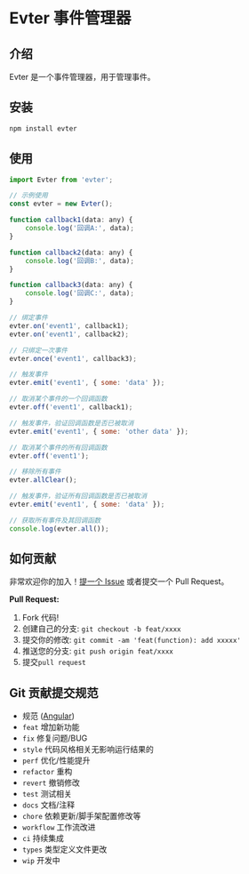 # Evter 事件管理器

## 介绍

Evter 是一个事件管理器，用于管理事件。

## 安装

```bash
npm install evter

```

## 使用

```js
import Evter from 'evter';

// 示例使用
const evter = new Evter();

function callback1(data: any) {
    console.log('回调A:', data);
}

function callback2(data: any) {
    console.log('回调B:', data);
}

function callback3(data: any) {
    console.log('回调C:', data);
}

// 绑定事件
evter.on('event1', callback1);
evter.on('event1', callback2);

// 只绑定一次事件
evter.once('event1', callback3); 

// 触发事件
evter.emit('event1', { some: 'data' });

// 取消某个事件的一个回调函数
evter.off('event1', callback1);

// 触发事件，验证回调函数是否已被取消
evter.emit('event1', { some: 'other data' });

// 取消某个事件的所有回调函数
evter.off('event1');

// 移除所有事件
evter.allClear();

// 触发事件，验证所有回调函数是否已被取消
evter.emit('event1', { some: 'data' });

// 获取所有事件及其回调函数
console.log(evter.all());

```


## 如何贡献

非常欢迎你的加入！[提一个 Issue](https://github.com/ydmingg/evter/issues/new) 或者提交一个 Pull Request。

**Pull Request:**

1. Fork 代码!
2. 创建自己的分支: `git checkout -b feat/xxxx`
3. 提交你的修改: `git commit -am 'feat(function): add xxxxx'`
4. 推送您的分支: `git push origin feat/xxxx`
5. 提交`pull request`


## Git 贡献提交规范

- 规范 ([Angular](https://github.com/conventional-changelog/conventional-changelog/tree/master/packages/conventional-changelog-angular))
- `feat` 增加新功能
- `fix` 修复问题/BUG
- `style` 代码风格相关无影响运行结果的
- `perf` 优化/性能提升
- `refactor` 重构
- `revert` 撤销修改
- `test` 测试相关
- `docs` 文档/注释
- `chore` 依赖更新/脚手架配置修改等
- `workflow` 工作流改进
- `ci` 持续集成
- `types` 类型定义文件更改
- `wip` 开发中
